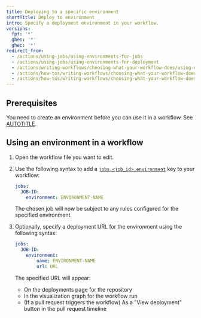 ```yaml
---
title: Deploying to a specific environment
shortTitle: Deploy to environment
intro: Specify a deployment environment in your workflow.
versions:
  fpt: '*'
  ghes: '*'
  ghec: '*'
redirect_from:
  - /actions/using-jobs/using-environments-for-jobs
  - /actions/using-jobs/using-environments-for-deployment
  - /actions/writing-workflows/choosing-what-your-workflow-does/using-environments-for-deployment
  - /actions/how-tos/writing-workflows/choosing-what-your-workflow-does/using-environments-for-deployment
  - /actions/how-tos/writing-workflows/choosing-what-your-workflow-does/deploying-to-a-specific-environment
---
```


## Prerequisites

You need to create an environment before you can use it in a workflow. See [AUTOTITLE](/actions/how-tos/managing-workflow-runs-and-deployments/managing-deployments/managing-environments-for-deployment#creating-an-environment).

## Using an environment in a workflow

1. Open the workflow file you want to edit.
1. Use the following syntax to add a [`jobs.<job_id>.environment`](/actions/using-workflows/workflow-syntax-for-github-actions#jobsjob_idenvironment) key to your workflow:

    ```yaml copy
    jobs:
      JOB-ID:
        environment: ENVIRONMENT-NAME
    ```

    The chosen job will now be subject to any rules configured for the specified environment.
1. Optionally, specify a deployment URL for the environment using the following syntax:

    ```yaml copy
    jobs:
      JOB-ID:
        environment:
            name: ENVIRONMENT-NAME
            url: URL
    ```

    The specified URL will appear:
    * On the deployments page for the repository
    * In the visualization graph for the workflow run
    * (If a pull request triggers the workflow) As a "View deployment" button in the pull request timeline
